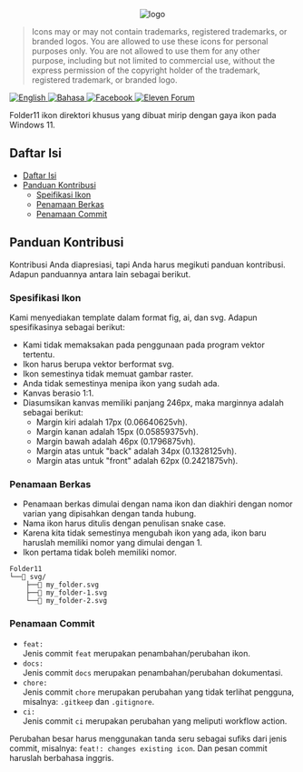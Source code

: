 <p align="center">
  <img src="https://github.com/Icon11-community.png?size=250" alt="logo"/>
</p>

> Icons may or may not contain trademarks, registered trademarks, or branded logos. You are allowed to use these icons for personal purposes only. You are not allowed to use them for any other purpose, including but not limited to commercial use, without the express permission of the copyright holder of the trademark, registered trademark, or branded logo.

[![English](https://img.shields.io/badge/-English-E4405F?style=for-the-badge)
](/README.md)
[![Bahasa](https://img.shields.io/badge/-Bahasa%20Indonesia-E4405F?style=for-the-badge)
](/README.id.md)
[![Facebook](https://img.shields.io/badge/Sun%20Valley%20Indonesia-1877F2?style=for-the-badge&logo=facebook&logoColor=white)
](https://www.facebook.com/groups/sunvalleyindonesia/)
[![Eleven Forum](https://img.shields.io/badge/Eleven%20Forum-0078D6?style=for-the-badge&logo=windows&logoColor=white)
](https://www.elevenforum.com/t/custom-icons-for-windows-11-thread-folders-dropbox-google-drive-podcasts-nvme-drive-steam-adobe.448)

Folder11 ikon direktori khusus yang dibuat mirip dengan gaya ikon pada Windows 11.

## Daftar Isi

- [Daftar Isi](#daftar-isi)
- [Panduan Kontribusi](#panduan-kontribusi)
  - [Speifikasi Ikon](#spesifikasi-ikon)
  - [Penamaan Berkas](#penamaan-berkas)
  - [Penamaan Commit](#penamaan-commit)

## Panduan Kontribusi

Kontribusi Anda diapresiasi, tapi Anda harus megikuti panduan kontribusi. Adapun panduannya antara lain sebagai berikut.

### Spesifikasi Ikon

Kami menyediakan template dalam format fig, ai, dan svg. Adapun spesifikasinya sebagai berikut:
- Kami tidak memaksakan pada penggunaan pada program vektor tertentu.
- Ikon harus berupa vektor berformat svg.
- Ikon semestinya tidak memuat gambar raster.
- Anda tidak semestinya menipa ikon yang sudah ada.
- Kanvas berasio 1:1.
- Diasumsikan kanvas memiliki panjang 246px, maka marginnya adalah sebagai berikut:
  - Margin kiri adalah 17px (0.06640625vh).
  - Margin kanan adalah 15px (0.05859375vh).
  - Margin bawah adalah 46px (0.1796875vh).
  - Margin atas untuk "back" adalah 34px (0.1328125vh).
  - Margin atas untuk "front" adalah 62px (0.2421875vh).

### Penamaan Berkas

- Penamaan berkas dimulai dengan nama ikon dan diakhiri dengan nomor varian yang dipisahkan dengan tanda hubung.
- Nama ikon harus ditulis dengan penulisan snake case.
- Karena kita tidak semestinya mengubah ikon yang ada, ikon baru haruslah memiliki nomor yang dimulai dengan 1.
- Ikon pertama tidak boleh memiliki nomor.

```
Folder11
└──📁 svg/
    ├──📄 my_folder.svg
    ├──📄 my_folder-1.svg
    └──📄 my_folder-2.svg
```

### Penamaan Commit

- `feat:`  
  Jenis commit `feat` merupakan penambahan/perubahan ikon.
- `docs:`  
  Jenis commit `docs` merupakan penambahan/perubahan dokumentasi.
- `chore:`  
  Jenis commit `chore` merupakan perubahan yang tidak terlihat pengguna, misalnya: `.gitkeep` dan `.gitignore`.
- `ci:`  
  Jenis commit `ci` merupakan perubahan yang meliputi workflow action.

Perubahan besar harus menggunakan tanda seru sebagai sufiks dari jenis commit, misalnya: `feat!: changes existing icon`. Dan pesan commit haruslah berbahasa inggris.
